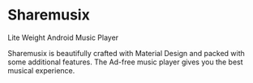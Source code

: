 # Sharemusix
Lite Weight Android Music Player 

Sharemusix is beautifully crafted with Material Design and packed with some additional features. The Ad-free music player gives you the best musical experience.
